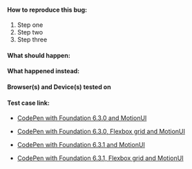 <!-- For replicatable bugs or feature requests GitHub is the right place. The [Foundation Forum](http://foundation.zurb.com/forum) would be a great place to seek some help with general questions or help with your code. There you can reach out to the community to share your insights or ask questions. -->

#### How to reproduce this bug:

1. Step one
2. Step two
3. Step three

#### What should happen:

#### What happened instead:

#### Browser(s) and Device(s) tested on

#### Test case link:

<!-- Give us a link to a CodePen or JSFiddle that recreates the issue. -->

- [CodePen with Foundation 6.3.0 and MotionUI](http://codepen.io/IamManchanda/pen/vgemXR)
- [CodePen with Foundation 6.3.0, Flexbox grid and MotionUI](http://codepen.io/IamManchanda/pen/xgXdRq)

- [CodePen with Foundation 6.3.1 and MotionUI](http://codepen.io/IamManchanda/pen/LWGZxR)
- [CodePen with Foundation 6.3.1, Flexbox grid and MotionUI](http://codepen.io/IamManchanda/pen/zZrBEv)
